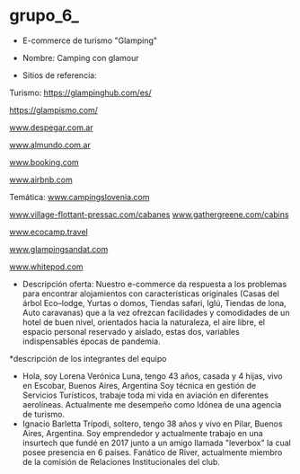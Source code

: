 # grupo_6_
* E-commerce de turismo "Glamping"
* Nombre:  Camping con glamour

* Sitios de referencia:

Turismo:
https://glampinghub.com/es/

https://glampismo.com/

www.despegar.com.ar

www.almundo.com.ar

www.booking.com

www.airbnb.com

Temática:
www.campingslovenia.com

www.village-flottant-pressac.com/cabanes
www.gathergreene.com/cabins

www.ecocamp.travel

www.glampingsandat.com

www.whitepod.com

* Descripción oferta:
Nuestro e-commerce da respuesta a los problemas para encontrar alojamientos con características originales (Casas del árbol
Eco–lodge, Yurtas o domos, Tiendas safari, Iglú, Tiendas de lona, Auto caravanas) que a la vez ofrezcan facilidades y comodidades de un hotel de buen nivel, orientados hacia la naturaleza, el aire libre, el espacio personal reservado y aislado, estas dos, variables indispensables épocas de pandemia.

*descripción de los integrantes del equipo
- Hola, soy Lorena Verónica Luna, tengo 43 años, casada y 4 hijas, vivo en Escobar, Buenos Aires, Argentina
Soy técnica en gestión de Servicios Turísticos, trabaje toda mi vida en aviación en diferentes aerolíneas. Actualmente me desempeño como Idónea de una agencia de turismo.
- Ignacio Barletta Trípodi, soltero, tengo 38 años y vivo en Pilar, Buenos Aires, Argentina.
Soy emprendedor y actualmente trabajo en una insurtech que fundé en 2017 junto a un amigo llamada "leverbox" la cual posee presencia en 6 países.
Fanático de River, actualmente miembro de la comisión de Relaciones Institucionales del club.
